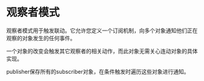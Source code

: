 # 观察者模式

观察者模式用于触发联动。它允许您定义一个订阅机制，向多个对象通知他们正在观察的对象发生的任何事件。

一个对象的改变会触发其它观察者的相关动作，而此对象无需关心连动对象的具体实现。

publisher保存所有的subscriber对象，在条件触发时遍历这些对象进行通知。
